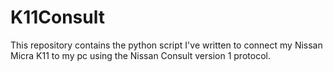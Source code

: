 K11Consult
==========

This repository contains the python script I've written to connect my Nissan Micra K11 to my pc using the Nissan Consult version 1 protocol.
